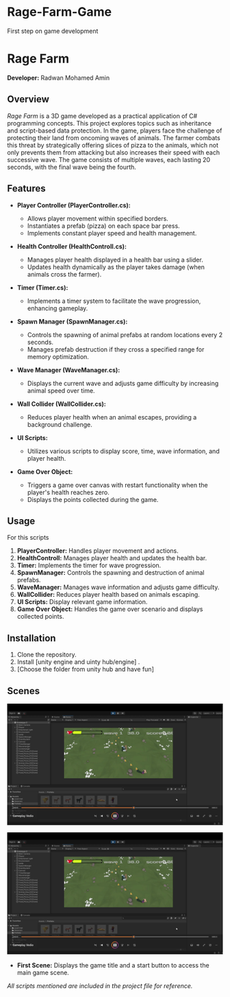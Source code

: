 # Rage-Farm-Game

First step on game development

# Rage Farm

**Developer:** Radwan Mohamed Amin

## Overview

_Rage Farm_ is a 3D game developed as a practical application of C# programming concepts. This project explores topics such as inheritance and script-based data protection. In the game, players face the challenge of protecting their land from oncoming waves of animals. The farmer combats this threat by strategically offering slices of pizza to the animals, which not only prevents them from attacking but also increases their speed with each successive wave. The game consists of multiple waves, each lasting 20 seconds, with the final wave being the fourth.

## Features

- **Player Controller (PlayerController.cs):**
  - Allows player movement within specified borders.
  - Instantiates a prefab (pizza) on each space bar press.
  - Implements constant player speed and health management.
- **Health Controller (HealthControll.cs):**

  - Manages player health displayed in a health bar using a slider.
  - Updates health dynamically as the player takes damage (when animals cross the farmer).

- **Timer (Timer.cs):**

  - Implements a timer system to facilitate the wave progression, enhancing gameplay.

- **Spawn Manager (SpawnManager.cs):**

  - Controls the spawning of animal prefabs at random locations every 2 seconds.
  - Manages prefab destruction if they cross a specified range for memory optimization.

- **Wave Manager (WaveManager.cs):**

  - Displays the current wave and adjusts game difficulty by increasing animal speed over time.

- **Wall Collider (WallCollider.cs):**

  - Reduces player health when an animal escapes, providing a background challenge.

- **UI Scripts:**

  - Utilizes various scripts to display score, time, wave information, and player health.

- **Game Over Object:**
  - Triggers a game over canvas with restart functionality when the player's health reaches zero.
  - Displays the points collected during the game.

## Usage

For this scripts

1. **PlayerController:** Handles player movement and actions.
2. **HealthControll:** Manages player health and updates the health bar.
3. **Timer:** Implements the timer for wave progression.
4. **SpawnManager:** Controls the spawning and destruction of animal prefabs.
5. **WaveManager:** Manages wave information and adjusts game difficulty.
6. **WallCollider:** Reduces player health based on animals escaping.
7. **UI Scripts:** Display relevant game information.
8. **Game Over Object:** Handles the game over scenario and displays collected points.

## Installation

1. Clone the repository.
2. Install [unity engine and uinty hub/engine] .
3. [Choose the folder from unity hub and have fun]

## Scenes

![Photo 1](1.png)

![Photo 2](1.png)

- **First Scene:** Displays the game title and a start button to access the main game scene.

_All scripts mentioned are included in the project file for reference._
